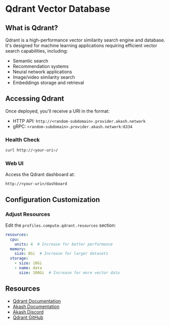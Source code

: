 # Qdrant Vector Database

## What is Qdrant?

Qdrant is a high-performance vector similarity search engine and database. It's designed for machine learning applications requiring efficient vector search capabilities, including:
- Semantic search
- Recommendation systems
- Neural network applications
- Image/video similarity search
- Embeddings storage and retrieval

## Accessing Qdrant

Once deployed, you'll receive a URI in the format:
- HTTP API: `http://<random-subdomain>.provider.akash.network`
- gRPC: `<random-subdomain>.provider.akash.network:6334`

### Health Check

```bash
curl http://<your-uri>/
```

### Web UI

Access the Qdrant dashboard at:
```
http://<your-uri>/dashboard
```

## Configuration Customization

### Adjust Resources

Edit the `profiles.compute.qdrant.resources` section:

```yaml
resources:
  cpu:
    units: 4  # Increase for better performance
  memory:
    size: 8Gi  # Increase for larger datasets
  storage:
    - size: 10Gi
    - name: data
      size: 100Gi  # Increase for more vector data
```

## Resources

- [Qdrant Documentation](https://qdrant.tech/documentation/)
- [Akash Documentation](https://docs.akash.network/)
- [Akash Discord](https://discord.gg/akash)
- [Qdrant GitHub](https://github.com/qdrant/qdrant)
